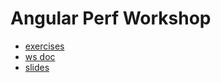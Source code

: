 # Angular Perf Workshop

* [exercises](./exercises)
* [ws doc](https://docs.google.com/document/d/1I4xvzXsmRk8FNEsAVNqaT7-nvU7ryLkaGH8ICInvGH0/edit?usp=sharing)
* [slides](https://drive.google.com/drive/folders/19-pfJ2S2Mm_vXbbRybdXrr9up0edDd3v?usp=sharing)
